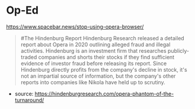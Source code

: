 # Op-Ed
https://www.spacebar.news/stop-using-opera-browser/

>#The Hindenburg Report
>Hindenburg Research released a detailed report about Opera in 2020 outlining alleged fraud and illegal activities. Hindenburg is an investment firm that researches publicly-traded companies and shorts their stocks if they find sufficient evidence of investor fraud before releasing its report. Since Hindenburg directly profits from the company's decline in stock, it's not an impartial source of information, but the company's other reports into companies like Nikola have held up to scrutiny.
- source: https://hindenburgresearch.com/opera-phantom-of-the-turnaround/

